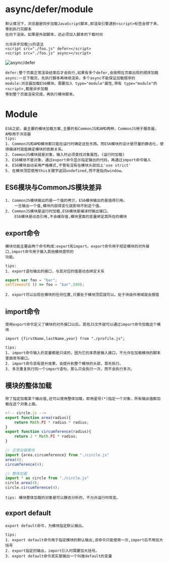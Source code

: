 # async/defer/module

	默认情况下，浏览器是同步加载JavaScript脚本,即渲染引擎遇到<script>标签会停下来，等到执行完脚本
	在向下渲染。如果是外部脚本，还必须加入脚本的下载时间
	
	允许异步加载js的语法
	<script src="./foo.js" defer></script>
	<script src="./foo.js" async></script>
	
![async/defer]("")
	
	defer:整个页面正常渲染结束后才会执行,如果有多个defer,会按照在页面出现的顺序加载
	async:一旦下载完，先执行脚本再继续渲染，多个async不能保证加载顺序的
	module:浏览器加载ES6模块，需要加入 type="module"属性,带有 type="module"的<script>,都是异步加载
	等到整个页面渲染完成，再执行模块脚本。

# Module
	
	ES6之前，最主要的模块加载方案,主要的有CommonJS和AMD两种，CommonJS用于服务器，AMD用于浏览器
	tips:
	1. CommonJS和AMD模块都只能在运行时确定这些东西。而ES6模块的设计是尽量的静态化，使得编译时就能确定模块的依赖关系。
	2. CommonJS模块就是对象，输入时必须查找对象属性。(运行时加载)
	3. ES6模块不是对象，通过export命令显示指定输出的代码，再通过import命令输入
	4. ES6模块自动采用严格模式,不管有没有在模块头部加上'use strict'
	5. 在模块顶层使用this关键字返回undefined,而不是指向window。

## ES6模块与CommonJS模块差异

	1. CommonJS模块输出的是一个值的拷贝，ES6模块输出的是值得引用。
		一旦输出一个值,模块内部得变化就影响不到这个值。
	2. CommonJS模块是运行时加载,ES6模块是编译时输出接口。
		ES6模块是动态引用,不会缓存值,模块里面的变量绑定其所在的模块
		
## export命令

	模块功能主要由两个命令构成:export和import。export命令用于规定模块的对外接口,import命令用于输入其他模块提供的
	功能。
	
	tips:
	1. export语句输出的接口，与其对应的值是动态绑定关系
```js
export var foo = "bar";
setTimeout( () => foo = "bar",500);
```
	2. export可以出现在模块的任何位置,只要处于模块顶层就可以。处于块级作用域就会报错

## import命令

	使用export命令定义了模块的对外接口以后，其他JS文件就可以通过import命令加载这个模块
	
	import {firstName,lastName,year} from "./profile.js";
	
	tips:
	1. import命令输入的变量都是只读的，因为它的本质是输入接口，不允许在加载模块的脚本里面改写接口。
	2. import命令具有提升效果，会提升到整个模块的头部，首先执行。
	3. 多次重复执行同一个import语句，那么只会执行一次，而不会执行多次。

## 模块的整体加载

	除了指定加载某个输出值,还可以使用整体加载，即用星号(*)指定一个对象，所有输出值都加载在这个对象上面。
```js
<!-- circle.js -->
export function area(radius){
	return Math.PI * radius * radius;
}
export function circumference(radius){
	return 2 * Math.PI * radius;
}

// 正常加载模块
import {area,circumference} from "./circle.js"
area(4);
circumference(4);

// 整体加载
import * as circle from "./circle.js"
circle.area(4);
circle.circumference(4);
```
	tips: 模块整体加载的对象是可以静态分析的，不允许运行时改变。
	
## export default
	
	export default命令，为模块指定默认输出。
	
	tips:
	1. export default命令用于指定模块的默认输出,该命令只能使用一次,import后不用加大括号
	2. export指定的输出，import引入时需要加大括号。
	3. export default命令其实是输出一个叫做default的变量
	